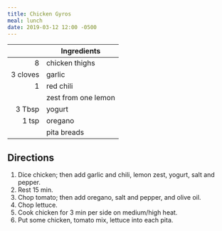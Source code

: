 ```yaml
---
title: Chicken Gyros
meal: lunch
date: 2019-03-12 12:00 -0500
---
```


|| Ingredients |
|-:|-|
8        | chicken thighs
3 cloves | garlic
1        | red chili
&nbsp;   | zest from one lemon
3 Tbsp   | yogurt
1 tsp    | oregano
&nbsp;   | pita breads

## Directions

1. Dice chicken; then add garlic and chili, lemon zest, yogurt, salt and pepper.
2. Rest 15 min.
3. Chop tomato; then add oregano, salt and pepper, and olive oil.
4. Chop lettuce.
5. Cook chicken for 3 min per side on medium/high heat.
6. Put some chicken, tomato mix, lettuce into each pita.
